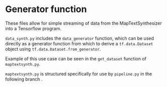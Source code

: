 # Generator function

These files allow for simple streaming of data from the MapTextSynthesizer into a Tensorflow program.  

`data_synth.py` includes the `data_generator` function, which can be used directly as a generator function from which to derive a `tf.data.Dataset` object using `tf.data.Dataset.from_generator`.

Example of this use case can be seen in the `get_dataset` function of `maptextsynth.py`.

`maptextsynth.py` is structured specifically for use by `pipeline.py` in the following branch <fill-in-with-final-repo-location>.